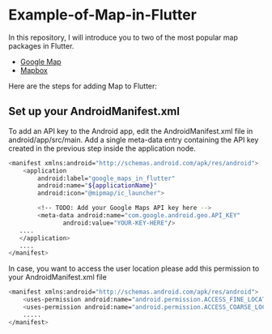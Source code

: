 # Example-of-Map-in-Flutter
In this repository, I will introduce you to two of the most popular map packages in Flutter.
- [Google Map](https://pub.dev/packages/google_maps_flutter)
- [Mapbox](https://pub.dev/packages/mapbox_maps_flutter)

Here are the steps for adding Map to Flutter:
## Set up your AndroidManifest.xml
To add an API key to the Android app, edit the AndroidManifest.xml file in android/app/src/main. Add a single meta-data entry containing the API key created in the previous step inside the application node.
```sh
<manifest xmlns:android="http://schemas.android.com/apk/res/android">
    <application
        android:label="google_maps_in_flutter"
        android:name="${applicationName}"
        android:icon="@mipmap/ic_launcher">

        <!-- TODO: Add your Google Maps API key here -->
        <meta-data android:name="com.google.android.geo.API_KEY"
               android:value="YOUR-KEY-HERE"/>
   ....
   </application>
   ....
</manifest>
```
In case, you want to access the user location please add this permission to your AndroidManifest.xml file 
```sh
<manifest xmlns:android="http://schemas.android.com/apk/res/android">
    <uses-permission android:name="android.permission.ACCESS_FINE_LOCATION" />
    <uses-permission android:name="android.permission.ACCESS_COARSE_LOCATION" />
    .....
</manifest>
```


